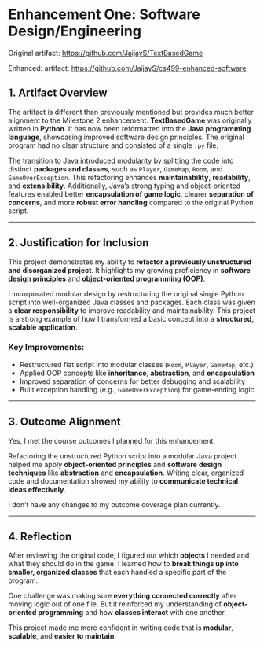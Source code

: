 # Enhancement One: Software Design/Engineering

Original artifact: https://github.com/JaijayS/TextBasedGame

Enhanced: artifact: https://github.com/JaijayS/cs499-enhanced-software

## 1. Artifact Overview

The artifact is different than previously mentioned but provides much better alignment to the Milestone 2 enhancement. **TextBasedGame** was originally written in **Python**. It has now been reformatted into the **Java programming language**, showcasing improved software design principles. The original program had no clear structure and consisted of a single `.py` file.

The transition to Java introduced modularity by splitting the code into distinct **packages and classes**, such as `Player`, `GameMap`, `Room`, and `GameOverException`. This refactoring enhances **maintainability**, **readability**, and **extensibility**. Additionally, Java’s strong typing and object-oriented features enabled better **encapsulation of game logic**, clearer **separation of concerns**, and more **robust error handling** compared to the original Python script.

---

## 2. Justification for Inclusion

This project demonstrates my ability to **refactor a previously unstructured and disorganized project**. It highlights my growing proficiency in **software design principles** and **object-oriented programming (OOP)**.

I incorporated modular design by restructuring the original single Python script into well-organized Java classes and packages. Each class was given a **clear responsibility** to improve readability and maintainability. This project is a strong example of how I transformed a basic concept into a **structured, scalable application**.

### Key Improvements:
- Restructured flat script into modular classes (`Room`, `Player`, `GameMap`, etc.)
- Applied OOP concepts like **inheritance**, **abstraction**, and **encapsulation**
- Improved separation of concerns for better debugging and scalability
- Built exception handling (e.g., `GameOverException`) for game-ending logic

---

## 3. Outcome Alignment

Yes, I met the course outcomes I planned for this enhancement.

Refactoring the unstructured Python script into a modular Java project helped me apply **object-oriented principles** and **software design techniques** like **abstraction** and **encapsulation**. Writing clear, organized code and documentation showed my ability to **communicate technical ideas effectively**.

I don’t have any changes to my outcome coverage plan currently.

---

## 4. Reflection

After reviewing the original code, I figured out which **objects** I needed and what they should do in the game. I learned how to **break things up into smaller, organized classes** that each handled a specific part of the program.

One challenge was making sure **everything connected correctly** after moving logic out of one file. But it reinforced my understanding of **object-oriented programming** and how **classes interact** with one another.

This project made me more confident in writing code that is **modular**, **scalable**, and **easier to maintain**.
